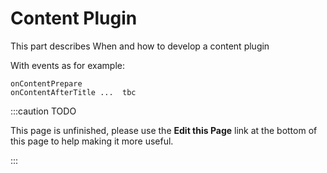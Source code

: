 Content Plugin
===============
This part describes When and how to develop a content plugin

With events as for example:

    onContentPrepare
    onContentAfterTitle ...  tbc
:::caution TODO

This page is unfinished, please use the **Edit this Page** link at the bottom of this page to help making it more useful.

:::
